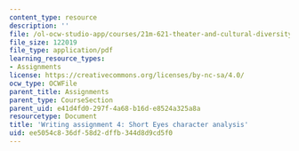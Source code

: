 ```yaml
---
content_type: resource
description: ''
file: /ol-ocw-studio-app/courses/21m-621-theater-and-cultural-diversity-in-the-u-s-spring-2008/ee5054c836df58d2dffb344d8d9cd5f0_MIT21M_670S08_unit3shorte.pdf
file_size: 122019
file_type: application/pdf
learning_resource_types:
- Assignments
license: https://creativecommons.org/licenses/by-nc-sa/4.0/
ocw_type: OCWFile
parent_title: Assignments
parent_type: CourseSection
parent_uid: e41d4fd0-297f-4a68-b16d-e8524a325a8a
resourcetype: Document
title: 'Writing assignment 4: Short Eyes character analysis'
uid: ee5054c8-36df-58d2-dffb-344d8d9cd5f0
---
```

